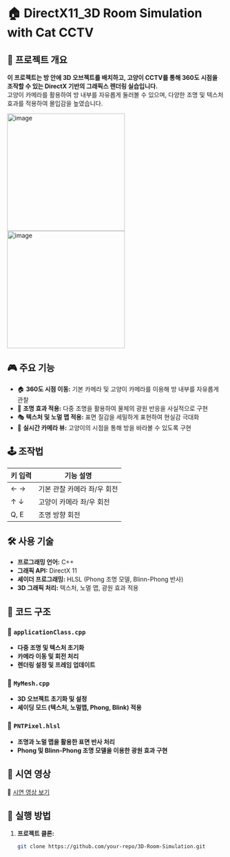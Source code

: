 # 🏠 DirectX11_3D Room Simulation with Cat CCTV  

## 📌 프로젝트 개요  
**이 프로젝트는 방 안에 3D 오브젝트를 배치하고, 고양이 CCTV를 통해 360도 시점을 조작할 수 있는 DirectX 기반의 그래픽스 렌더링 실습입니다.**  
고양이 카메라를 활용하여 방 내부를 자유롭게 둘러볼 수 있으며, 다양한 조명 및 텍스처 효과를 적용하여 몰입감을 높였습니다.

<img width="273" alt="image" src="https://github.com/user-attachments/assets/b33f59fc-5b52-4466-8007-fa5cb56407ea" /> <img width="273" alt="image" src="https://github.com/user-attachments/assets/5046c407-7cbf-465d-a531-163547f04b4f" />



## 🎮 주요 기능  
- 🏠 **360도 시점 이동:** 기본 카메라 및 고양이 카메라를 이용해 방 내부를 자유롭게 관찰  
- 🎨 **조명 효과 적용:** 다중 조명을 활용하여 물체의 광원 반응을 사실적으로 구현  
- 🎭 **텍스처 및 노멀 맵 적용:** 표면 질감을 세밀하게 표현하여 현실감 극대화  
- 🎥 **실시간 카메라 뷰:** 고양이의 시점을 통해 방을 바라볼 수 있도록 구현  

## 🕹️ 조작법  
| 키 입력  | 기능 설명 |
|----------|---------|
| ← → | 기본 관찰 카메라 좌/우 회전 |
| ↑ ↓ | 고양이 카메라 좌/우 회전 |
| Q, E  | 조명 방향 회전 |

## 🛠️ 사용 기술  
- **프로그래밍 언어:** C++  
- **그래픽 API:** DirectX 11  
- **셰이더 프로그래밍:** HLSL (Phong 조명 모델, Blinn-Phong 반사)  
- **3D 그래픽 처리:** 텍스처, 노멀 맵, 광원 효과 적용  

## 📂 코드 구조  
### 📌 `applicationClass.cpp`  
- **다중 조명 및 텍스처 초기화**  
- **카메라 이동 및 회전 처리**  
- **렌더링 설정 및 프레임 업데이트**  

### 📌 `MyMesh.cpp`  
- **3D 오브젝트 초기화 및 설정**  
- **셰이딩 모드 (텍스처, 노멀맵, Phong, Blink) 적용**  

### 📌 `PNTPixel.hlsl`  
- **조명과 노멀 맵을 활용한 표면 반사 처리**  
- **Phong 및 Blinn-Phong 조명 모델을 이용한 광원 효과 구현**  

## 📸 시연 영상  
🔗 [시연 영상 보기](https://www.youtube.com/watch?v=XL5PcOEKHUI)  

## 🚀 실행 방법  
1. **프로젝트 클론:**  
   ```sh
   git clone https://github.com/your-repo/3D-Room-Simulation.git
